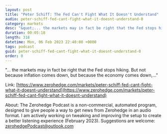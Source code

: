 ```yaml
---
layout: post
title: "Peter Schiff: The Fed Can't Fight What It Doesn't Understand"
audio: peter-schiff-fed-cant-fight-what-it-doesnt-understand-0
category: markets
desc: "&quot;... the markets may in fact be right that the Fed stops hiking. But not because inflation comes down, but because the economy comes down,...&quot;"
duration: 00:05:18
length: 318
datetime: Mon, 06 Feb 2023 22:40:00 +0000
tags: podcast
guid: peter-schiff-fed-cant-fight-what-it-doesnt-understand-0
order: 0
---
```

&quot;... the markets may in fact be right that the Fed stops hiking. But not because inflation comes down, but because the economy comes down,...&quot;

Link: [https://www.zerohedge.com/markets/peter-schiff-fed-cant-fight-what-it-doesnt-understand](https://www.zerohedge.com/markets/peter-schiff-fed-cant-fight-what-it-doesnt-understand)

About: The Zerohedge Podcast is a non-commercial, automated program, designed to give people a way to get news from Zerohedge in an audio format.  I am actively working on tweaking and improving the setup to create a better listening experience (February 2023).  Suggestions are welcome: [zerohedgePodcast@outlook.com](mailto:zerohedgePodcast@outlook.com)